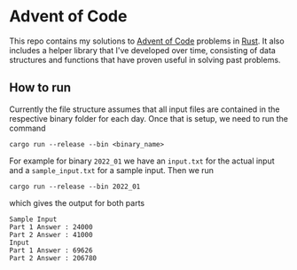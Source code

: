 # Advent of Code

This repo contains my solutions to [Advent of Code](https://adventofcode.com/) problems in [Rust](https://www.rust-lang.org/). It also includes a helper library that I've developed over time, consisting of data structures and functions that have proven useful in solving past problems.

## How to run

Currently the file structure assumes that all input files are contained in the respective binary folder for each day. Once that is setup, we need to run the command

```
cargo run --release --bin <binary_name>
```

For example for binary `2022_01` we have an `input.txt` for the actual input and a `sample_input.txt` for a sample input. Then we run 

```
cargo run --release --bin 2022_01
```

which gives the output for both parts

```
Sample Input
Part 1 Answer : 24000
Part 2 Answer : 41000
Input
Part 1 Answer : 69626
Part 2 Answer : 206780
```




